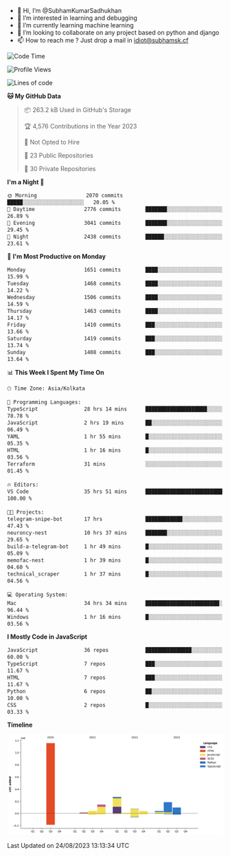 - 👋 Hi, I’m @SubhamKumarSadhukhan
- 👀 I’m interested in learning and debugging
- 🌱 I’m currently learning machine learning
- 💞️ I’m looking to collaborate on any project based on python and django
- 📫 How to reach me ?
      Just drop a mail in idiot@subhamsk.cf

<!---
SubhamKumarSadhukhan/SubhamKumarSadhukhan is a ✨ special ✨ repository because its `README.md` (this file) appears on your GitHub profile.
You can click the Preview link to take a look at your changes.
--->


<!--START_SECTION:waka-->
![Code Time](http://img.shields.io/badge/Code%20Time-1%2C492%20hrs%2019%20mins-blue)

![Profile Views](http://img.shields.io/badge/Profile%20Views-0-blue)

![Lines of code](https://img.shields.io/badge/From%20Hello%20World%20I%27ve%20Written-2.1%20million%20lines%20of%20code-blue)

**🐱 My GitHub Data** 

> 📦 263.2 kB Used in GitHub's Storage 
 > 
> 🏆 4,576 Contributions in the Year 2023
 > 
> 🚫 Not Opted to Hire
 > 
> 📜 23 Public Repositories 
 > 
> 🔑 30 Private Repositories 
 > 
**I'm a Night 🦉** 

```text
🌞 Morning                2070 commits        █████░░░░░░░░░░░░░░░░░░░░   20.05 % 
🌆 Daytime                2776 commits        ███████░░░░░░░░░░░░░░░░░░   26.89 % 
🌃 Evening                3041 commits        ███████░░░░░░░░░░░░░░░░░░   29.45 % 
🌙 Night                  2438 commits        ██████░░░░░░░░░░░░░░░░░░░   23.61 % 
```
📅 **I'm Most Productive on Monday** 

```text
Monday                   1651 commits        ████░░░░░░░░░░░░░░░░░░░░░   15.99 % 
Tuesday                  1468 commits        ████░░░░░░░░░░░░░░░░░░░░░   14.22 % 
Wednesday                1506 commits        ████░░░░░░░░░░░░░░░░░░░░░   14.59 % 
Thursday                 1463 commits        ████░░░░░░░░░░░░░░░░░░░░░   14.17 % 
Friday                   1410 commits        ███░░░░░░░░░░░░░░░░░░░░░░   13.66 % 
Saturday                 1419 commits        ███░░░░░░░░░░░░░░░░░░░░░░   13.74 % 
Sunday                   1408 commits        ███░░░░░░░░░░░░░░░░░░░░░░   13.64 % 
```


📊 **This Week I Spent My Time On** 

```text
🕑︎ Time Zone: Asia/Kolkata

💬 Programming Languages: 
TypeScript               28 hrs 14 mins      ████████████████████░░░░░   78.78 % 
JavaScript               2 hrs 19 mins       ██░░░░░░░░░░░░░░░░░░░░░░░   06.49 % 
YAML                     1 hr 55 mins        █░░░░░░░░░░░░░░░░░░░░░░░░   05.35 % 
HTML                     1 hr 16 mins        █░░░░░░░░░░░░░░░░░░░░░░░░   03.56 % 
Terraform                31 mins             ░░░░░░░░░░░░░░░░░░░░░░░░░   01.45 % 

🔥 Editors: 
VS Code                  35 hrs 51 mins      █████████████████████████   100.00 % 

🐱‍💻 Projects: 
telegram-snipe-bot       17 hrs              ████████████░░░░░░░░░░░░░   47.43 % 
neuroncy-nest            10 hrs 37 mins      ███████░░░░░░░░░░░░░░░░░░   29.65 % 
build-a-telegram-bot     1 hr 49 mins        █░░░░░░░░░░░░░░░░░░░░░░░░   05.09 % 
memofac-nest             1 hr 39 mins        █░░░░░░░░░░░░░░░░░░░░░░░░   04.60 % 
technical_scraper        1 hr 37 mins        █░░░░░░░░░░░░░░░░░░░░░░░░   04.56 % 

💻 Operating System: 
Mac                      34 hrs 34 mins      ████████████████████████░   96.44 % 
Windows                  1 hr 16 mins        █░░░░░░░░░░░░░░░░░░░░░░░░   03.56 % 
```

**I Mostly Code in JavaScript** 

```text
JavaScript               36 repos            ███████████████░░░░░░░░░░   60.00 % 
TypeScript               7 repos             ███░░░░░░░░░░░░░░░░░░░░░░   11.67 % 
HTML                     7 repos             ███░░░░░░░░░░░░░░░░░░░░░░   11.67 % 
Python                   6 repos             ██░░░░░░░░░░░░░░░░░░░░░░░   10.00 % 
CSS                      2 repos             █░░░░░░░░░░░░░░░░░░░░░░░░   03.33 % 
```



**Timeline**

![Lines of Code chart](https://raw.githubusercontent.com/SubhamKumarSadhukhan/SubhamKumarSadhukhan/main/assets/bar_graph.png)


 Last Updated on 24/08/2023 13:13:34 UTC
<!--END_SECTION:waka-->
